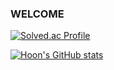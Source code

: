 ### WELCOME ###

[![Solved.ac Profile](http://mazassumnida.wtf/api/generate_badge?boj=dlrudgns6)](https://solved.ac/dlrudgns6)



[![Hoon's GitHub stats](https://github-readme-stats.vercel.app/api?username=Hoon-Code&show_icons=true&theme=ambient_gradient&count_private=true)](https://github.com/Hoon-Code/github-readme-stats)

